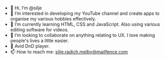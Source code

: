- 👋 Hi, I’m @silje
- 👀 I’m interested in developing my YouTube channel and create apps to organise my various hobbies effectively.
- 🌱 I’m currently learning HTML, CSS and JavaScript. Also using various editing software for videos.
- 💞️ I’m looking to collaborate on anything relating to UX. I love making people's lives a little easier.
- 🎲 Avid DnD player.
- 📫 How to reach me: silje.radich.melby@mailfence.com

<!---
siljekode/siljekode is a ✨ special ✨ repository because its `README.md` (this file) appears on your GitHub profile.
You can click the Preview link to take a look at your changes.
--->
